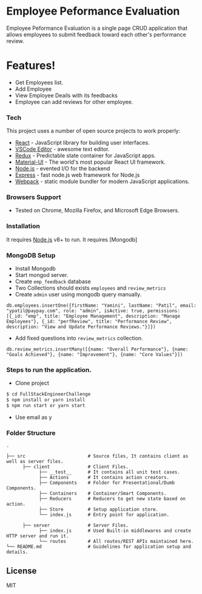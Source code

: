 # Employee Peformance Evaluation

Employee Peformance Evaluation is a single page CRUD application that allows employees to submit feedback toward each other's performance review.

# Features!

  - Get Employees list.
  - Add Employee
  - View Employee Deails with its feedbacks
  - Employee can add reviews for other employee.

### Tech

This project uses a number of open source projects to work properly:

* [React](https://reactjs.org/) - JavaScript library for building user interfaces.
* [VSCode Editor](https://code.visualstudio.com/) - awesome text editor.
* [Redux](https://redux.js.org/) - Predictable state container for JavaScript apps.
* [Material-UI](https://material-ui.com/) - The world's most popular React UI framework.
* [Node.js](https://nodejs.org/en/) - evented I/O for the backend
* [Express](https://expressjs.com/) - fast node.js web framework for Node.js
* [Webpack](https://webpack.js.org/) - static module bundler for modern JavaScript applications.

### Browsers Support
  - Tested on Chrome, Mozilla Firefox, and Microsoft Edge Browsers.

### Installation

It requires [Node.js](https://nodejs.org/en/) v8+ to run.
It requires [Mongodb]

### MongoDB Setup
 - Install Mongodb
 - Start mongod server.
 - Create `emp_feedback` database
 - Two Collections should exists `employees` and `review_metrics`
 - Create `admin` user using mongodb query manually.
<pre><code>db.employees.insertOne({firstName: "Yamini", lastName: "Patil", email: "ypatil@paypay.com", role: "admin", isActive: true, permissions: [{_id: "emp", title: "Employee Management", description: "Manage Employees"}, {_id: "perfReview", title: "Performance Review", description: "View and Update Performance Reviews."}]})</code></pre>
 - Add fixed questions into `review_metrics` collection.
<pre><code>db.review_metrics.insertMany([{name: "Overall Performance"}, {name: "Goals Achieved"}, {name: "Improvement"}, {name: "Core Values"}])</code></pre>

### Steps to run the application.
 - Clone project
```sh
$ cd FullStackEngineerChallenge
$ npm install or yarn install
$ npm run start or yarn start
```
 - Use email as y
### Folder Structure

    .

    ├── src                       # Source files, It contains client as well as server files.
          ├── client              # Client Files.
                ├── __test__      # It contains all unit test cases.
                ├── Actions       # It contains action creators.
                ├── Components    # Folder for Presentational/Dumb Components.
                ├── Containers    # Container/Smart Components.
                ├── Reducers      # Reducers to get new state based on action.
                ├── Store         # Setup application store.
                └── index.js      # Entry point for application.

          ├── server              # Server Files.
                ├── index.js      # Used Built-in middlewares and create HTTP server and run it.
                └── routes        # All routes/REST APIs maintained here.
    └── README.md                 # Guidelines for application setup and details.


License
----

MIT
